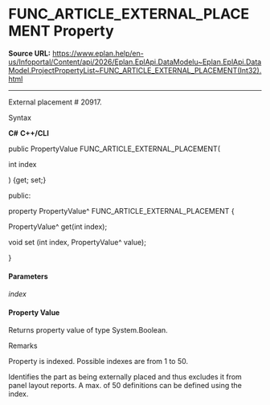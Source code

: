 # FUNC_ARTICLE_EXTERNAL_PLACEMENT Property

**Source URL:** https://www.eplan.help/en-us/Infoportal/Content/api/2026/Eplan.EplApi.DataModelu~Eplan.EplApi.DataModel.ProjectPropertyList~FUNC_ARTICLE_EXTERNAL_PLACEMENT(Int32).html

---

External placement # 20917.

Syntax

**C#**
**C++/CLI**


public PropertyValue FUNC_ARTICLE_EXTERNAL_PLACEMENT( 

   int index

) {get; set;}

public:

property PropertyValue^ FUNC_ARTICLE_EXTERNAL_PLACEMENT {

   PropertyValue^ get(int index);

   void set (int index, PropertyValue^ value);

}


#### Parameters

*index*

#### Property Value

Returns property value of type System.Boolean.

Remarks

Property is indexed. Possible indexes are from 1 to 50.

Identifies the part as being externally placed and thus excludes it from panel layout reports. A max. of 50 definitions can be defined using the index.
